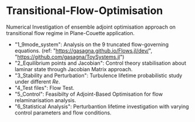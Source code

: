 # Transitional-Flow-Optimisation

Numerical Investigation of ensemble adjoint optimisation approach on transitional flow regime in Plane-Couette application.

- "1_9mode_system": Analysis on the 9 truncated flow-governing equations. (ref: "https://gasagna.github.io/Flows.jl/dev/", "https://github.com/gasagna/ToySystems.jl")
- "2_Equilibrium points and Jacobian": Control theory stabilisation about laminar state through Jacobian Matrix approach.
- "3_Stability and Perturbation": Turbulence lifetime probabilistic study under different <em>Re</em>.
- "4_Test files": Flow Test.
- "5_Control": Feasibilty of Adjoint-Based Optimisation for flow relaminarisation analysis.
- "6_Statistical Analysis": Perturbantion lifetime investigation with varying control parameters and flow conditions.
